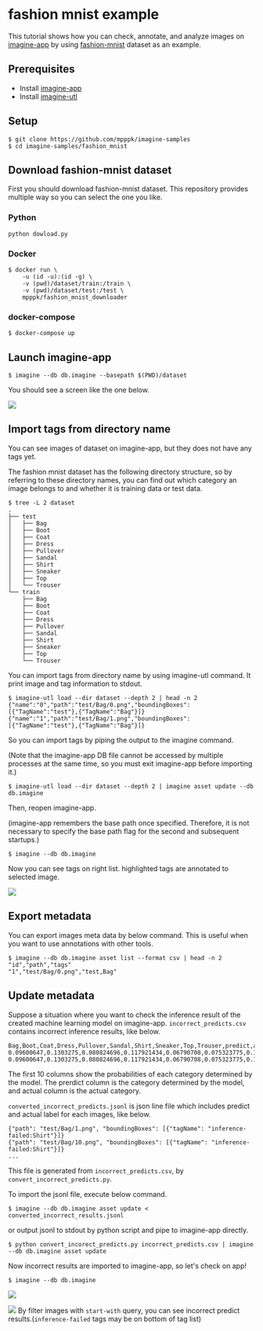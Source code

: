 # fashion mnist example

This tutorial shows how you can check, annotate, and analyze images on [imagine-app](https://github.com/mpppk/imagine) by using [fashion-mnist](https://github.com/zalandoresearch/fashion-mnist) dataset as an example.

## Prerequisites

- Install [imagine-app](https://github.com/mpppk/imagine)
- Install [imagine-utl](https://github.com/mpppk/imagine-utl)

## Setup

```shell
$ git clone https://github.com/mpppk/imagine-samples
$ cd imagine-samples/fashion_mnist
```

## Download fashion-mnist dataset

First you should download fashion-mnist dataset. This repository provides multiple way so you can select the one you like.

### Python

```shell
python dowload.py
```

### Docker

```shell
$ docker run \
    -u (id -u):(id -g) \
    -v (pwd)/dataset/train:/train \
    -v (pwd)/dataset/test:/test \
    mpppk/fashion_mnist_downloader
```

### docker-compose

```shell
$ docker-compose up
```

## Launch imagine-app

```shell
$ imagine --db db.imagine --basepath $(PWD)/dataset
```

You should see a screen like the one below.

![](images/no-tags.png)

## Import tags from directory name

You can see images of dataset on imagine-app, but they does not have any tags yet.

The fashion mnist dataset has the following directory structure, so by referring to these directory names, you can find out which category an image belongs to and whether it is training data or test data.

```shell
$ tree -L 2 dataset
.
├── test
│   ├── Bag
│   ├── Boot
│   ├── Coat
│   ├── Dress
│   ├── Pullover
│   ├── Sandal
│   ├── Shirt
│   ├── Sneaker
│   ├── Top
│   └── Trouser
└── train
    ├── Bag
    ├── Boot
    ├── Coat
    ├── Dress
    ├── Pullover
    ├── Sandal
    ├── Shirt
    ├── Sneaker
    ├── Top
    └── Trouser
```

You can import tags from directory name by using imagine-utl command. It print image and tag information to stdout.

```shell
$ imagine-utl load --dir dataset --depth 2 | head -n 2
{"name":"0","path":"test/Bag/0.png","boundingBoxes":[{"TagName":"test"},{"TagName":"Bag"}]}
{"name":"1","path":"test/Bag/1.png","boundingBoxes":[{"TagName":"test"},{"TagName":"Bag"}]}
```

So you can import tags by piping the output to the imagine command.

(Note that the imagine-app DB file cannot be accessed by multiple processes at the same time, so you must exit imagine-app before importing it.)

```shell
$ imagine-utl load --dir dataset --depth 2 | imagine asset update --db db.imagine
```

Then, reopen imagine-app.

(imagine-app remembers the base path once specified. Therefore, it is not necessary to specify the base path flag for the second and subsequent startups.)

```shell
$ imagine --db db.imagine
```

Now you can see tags on right list. highlighted tags are annotated to selected image.

![](images/tags-are-loaded.png)

## Export metadata

You can export images meta data by below command. This is useful when you want to use annotations with other tools.

```shell
$ imagine --db db.imagine asset list --format csv | head -n 2
"id","path","tags"
"1","test/Bag/0.png","test,Bag"
```

## Update metadata

Suppose a situation where you want to check the inference result of the created machine learning model on imagine-app. `incorrect_predicts.csv` contains incorrect inference results, like below.

```csv
Bag,Boot,Coat,Dress,Pullover,Sandal,Shirt,Sneaker,Top,Trouser,predict,actual,path
0.09600647,0.1303275,0.080824696,0.117921434,0.06790708,0.075323775,0.15818310000000002,0.07472554599999999,0.11275013,0.08603032,Shirt,Bag,test/Bag/1.png
0.09600647,0.1303275,0.080824696,0.117921434,0.06790708,0.075323775,0.15818310000000002,0.07472554599999999,0.11275013,0.08603032,Shirt,Bag,test/Bag/10.png
```

The first 10 columns show the probabilities of each category determined by the model. The prerdict column is the category determined by the model, and actual column is the actual category.

`converted_incorrect_predicts.jsonl` is json line file which includes predict and actual label for each images, like below.

```jsonl
{"path": "test/Bag/1.png", "boundingBoxes": [{"tagName": "inference-failed:Shirt"}]}
{"path": "test/Bag/10.png", "boundingBoxes": [{"tagName": "inference-failed:Shirt"}]}
...
```

This file is generated from `incorrect_predicts.csv`, by `convert_incorrect_predicts.py`.

To import the jsonl file, execute below command.

```shell
$ imagine --db db.imagine asset update < converted_incorrect_results.jsonl
```

or output jsonl to stdout by python script and pipe to imagine-app directly.

```shell
$ python convert_incorect_predicts.py incorrect_predicts.csv | imagine --db db.imagine asset update
```

Now incorrect results are imported to imagine-app, so let's check on app!

```shell
$ imagine --db db.imagine
```

![](images/inference-failed-query.png)

![](images/inference-failed-tag.png)
By filter images with `start-with` query, you can see incorrect predict results.(`inference-failed` tags may be on bottom of tag list)
